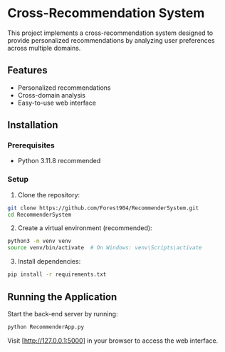 # Cross-Recommendation System

This project implements a cross-recommendation system designed to provide personalized recommendations by analyzing user preferences across multiple domains.

## Features

- Personalized recommendations
- Cross-domain analysis
- Easy-to-use web interface

## Installation

### Prerequisites

- Python 3.11.8 recommended

### Setup

1. Clone the repository:

```bash
git clone https://github.com/Forest904/RecommenderSystem.git
cd RecommenderSystem
```

2. Create a virtual environment (recommended):

```bash
python3 -m venv venv
source venv/bin/activate  # On Windows: venv\Scripts\activate
```

3. Install dependencies:

```bash
pip install -r requirements.txt
```

## Running the Application

Start the back-end server by running:

```bash
python RecommenderApp.py
```

Visit [http://127.0.0.1:5000] in your browser to access the web interface.

